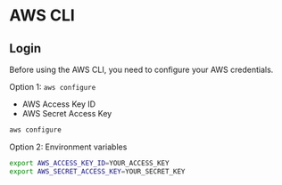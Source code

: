 # AWS CLI

## Login

Before using the AWS CLI, you need to configure your AWS credentials.

Option 1: `aws configure`

- AWS Access Key ID
- AWS Secret Access Key

```bash
aws configure
```

Option 2: Environment variables

```bash
export AWS_ACCESS_KEY_ID=YOUR_ACCESS_KEY
export AWS_SECRET_ACCESS_KEY=YOUR_SECRET_KEY
```
